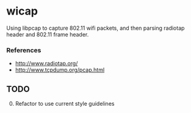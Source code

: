 # wicap
Using libpcap to capture 802.11 wifi packets, and then parsing radiotap header and 802.11 frame header.


### References

- http://www.radiotap.org/
- http://www.tcpdump.org/pcap.html

## TODO
0. Refactor to use current style guidelines
